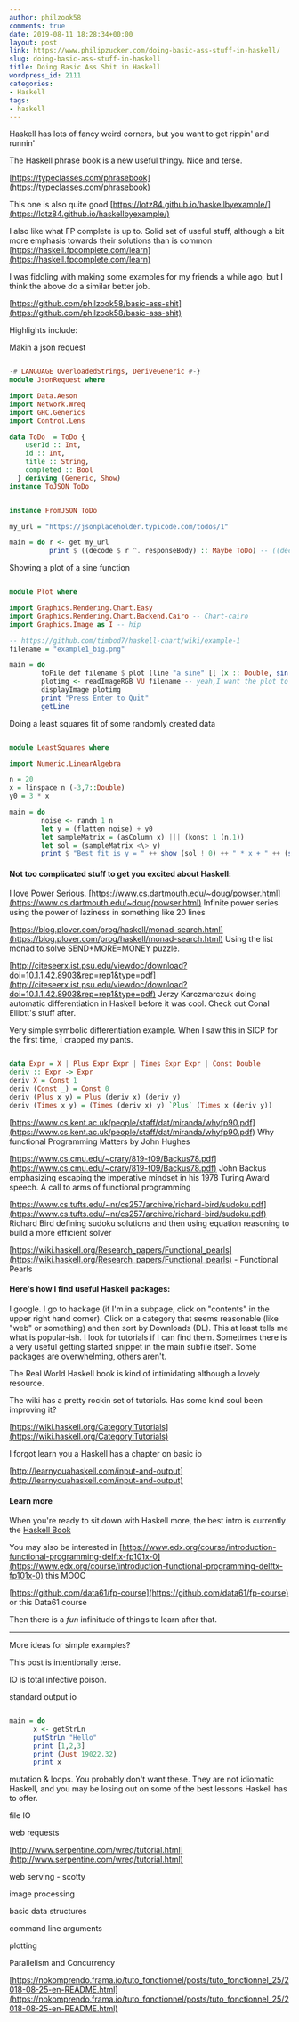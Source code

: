 ```yaml
---
author: philzook58
comments: true
date: 2019-08-11 18:28:34+00:00
layout: post
link: https://www.philipzucker.com/doing-basic-ass-stuff-in-haskell/
slug: doing-basic-ass-stuff-in-haskell
title: Doing Basic Ass Shit in Haskell
wordpress_id: 2111
categories:
- Haskell
tags:
- haskell
---
```





Haskell has lots of fancy weird corners, but you want to get rippin' and runnin'







The Haskell phrase book is a new useful thingy. Nice and terse.







[https://typeclasses.com/phrasebook](https://typeclasses.com/phrasebook)







This one is also quite good [https://lotz84.github.io/haskellbyexample/](https://lotz84.github.io/haskellbyexample/)







I also like what FP complete is up to. Solid set of useful stuff, although a bit more emphasis towards their solutions than is common [https://haskell.fpcomplete.com/learn](https://haskell.fpcomplete.com/learn)







I was fiddling with making some examples for my friends a while ago, but I think the above do a similar better job.







[https://github.com/philzook58/basic-ass-shit](https://github.com/philzook58/basic-ass-shit)







Highlights include:







Makin a json request






    
    
```haskell

-# LANGUAGE OverloadedStrings, DeriveGeneric #-}
module JsonRequest where

import Data.Aeson
import Network.Wreq
import GHC.Generics
import Control.Lens

data ToDo  = ToDo {
    userId :: Int,
    id :: Int,
    title :: String,
    completed :: Bool
  } deriving (Generic, Show)
instance ToJSON ToDo


instance FromJSON ToDo

my_url = "https://jsonplaceholder.typicode.com/todos/1"

main = do r <- get my_url
          print $ ((decode $ r ^. responseBody) :: Maybe ToDo) -- ((decode $ r ^. responseBody) :: Maybe ToDo)
```








Showing a plot of a sine function






    
    
```haskell

module Plot where

import Graphics.Rendering.Chart.Easy
import Graphics.Rendering.Chart.Backend.Cairo -- Chart-cairo
import Graphics.Image as I -- hip

-- https://github.com/timbod7/haskell-chart/wiki/example-1
filename = "example1_big.png"

main = do 
        toFile def filename $ plot (line "a sine" [[ (x :: Double, sin x) | x <- [0, 0.1 .. 2 * pi]]])
        plotimg <- readImageRGB VU filename -- yeah,I want the plot to pop up
        displayImage plotimg
        print "Press Enter to Quit"
        getLine
```








Doing a least squares fit of some randomly created data






    
    
```haskell

module LeastSquares where

import Numeric.LinearAlgebra

n = 20
x = linspace n (-3,7::Double)
y0 = 3 * x

main = do
        noise <- randn 1 n
        let y = (flatten noise) + y0
        let sampleMatrix = (asColumn x) ||| (konst 1 (n,1))
        let sol = (sampleMatrix <\> y) 
        print $ "Best fit is y = " ++ show (sol ! 0) ++ " * x + " ++ (show (sol ! 1))
```








#### Not too complicated stuff to get you excited about Haskell:







I love Power Serious. [https://www.cs.dartmouth.edu/~doug/powser.html](https://www.cs.dartmouth.edu/~doug/powser.html) Infinite power series using the power of laziness in something like 20 lines







[https://blog.plover.com/prog/haskell/monad-search.html](https://blog.plover.com/prog/haskell/monad-search.html) Using the list monad to solve SEND+MORE=MONEY puzzle.







[http://citeseerx.ist.psu.edu/viewdoc/download?doi=10.1.1.42.8903&rep=rep1&type=pdf](http://citeseerx.ist.psu.edu/viewdoc/download?doi=10.1.1.42.8903&rep=rep1&type=pdf) Jerzy Karczmarczuk doing automatic differentiation in Haskell before it was cool. Check out Conal Elliott's stuff after.







Very simple symbolic differentiation example. When I saw this in SICP for the first time, I crapped my pants.






    
    
```haskell

data Expr = X | Plus Expr Expr | Times Expr Expr | Const Double
deriv :: Expr -> Expr
deriv X = Const 1
deriv (Const _) = Const 0
deriv (Plus x y) = Plus (deriv x) (deriv y)
deriv (Times x y) = (Times (deriv x) y) `Plus` (Times x (deriv y))
```








[https://www.cs.kent.ac.uk/people/staff/dat/miranda/whyfp90.pdf](https://www.cs.kent.ac.uk/people/staff/dat/miranda/whyfp90.pdf) Why functional Programming Matters by John Hughes







[https://www.cs.cmu.edu/~crary/819-f09/Backus78.pdf](https://www.cs.cmu.edu/~crary/819-f09/Backus78.pdf) John Backus emphasizing escaping the imperative mindset in his 1978 Turing Award speech. A call to arms of functional programming







[https://www.cs.tufts.edu/~nr/cs257/archive/richard-bird/sudoku.pdf](https://www.cs.tufts.edu/~nr/cs257/archive/richard-bird/sudoku.pdf) Richard Bird defining sudoku solutions and then using equation reasoning to build a more efficient solver







[https://wiki.haskell.org/Research_papers/Functional_pearls](https://wiki.haskell.org/Research_papers/Functional_pearls) - Functional Pearls







#### Here's how I find useful Haskell packages:







I google. I go to hackage (if I'm in a subpage, click on "contents" in the upper right hand corner). Click on a category that seems reasonable (like "web" or something) and then sort by Downloads (DL). This at least tells me what is popular-ish. I look for tutorials if I can find them. Sometimes there is a very useful getting started snippet in the main subfile itself. Some packages are overwhelming, others aren't.







The Real World Haskell book is kind of intimidating although a lovely resource.







The wiki has a pretty rockin set of tutorials. Has some kind soul been improving it?







[https://wiki.haskell.org/Category:Tutorials](https://wiki.haskell.org/Category:Tutorials)







I forgot learn you a Haskell has a chapter on basic io







[http://learnyouahaskell.com/input-and-output](http://learnyouahaskell.com/input-and-output)







#### Learn more







When you're ready to sit down with Haskell more, the best intro is currently the [Haskell Book](http://haskellbook.com/)







You may also be interested in [https://www.edx.org/course/introduction-functional-programming-delftx-fp101x-0](https://www.edx.org/course/introduction-functional-programming-delftx-fp101x-0) this MOOC







[https://github.com/data61/fp-course](https://github.com/data61/fp-course) or this Data61 course







Then there is a _fun_ infinitude of things to learn after that.







______







More ideas for simple examples?







This post is intentionally terse.







IO is total infective poison.







standard output io






    
    
```haskell

main = do
      x <- getStrLn
      putStrLn "Hello"
      print [1,2,3]
      print (Just 19022.32)
      print x


```








mutation & loops. You probably don't want these. They are not idiomatic Haskell, and you may be losing out on some of the best lessons Haskell has to offer.













file IO







web requests







[http://www.serpentine.com/wreq/tutorial.html](http://www.serpentine.com/wreq/tutorial.html)







web serving - scotty







image processing







basic data structures







command line arguments







plotting







Parallelism and Concurrency







[https://nokomprendo.frama.io/tuto_fonctionnel/posts/tuto_fonctionnel_25/2018-08-25-en-README.html](https://nokomprendo.frama.io/tuto_fonctionnel/posts/tuto_fonctionnel_25/2018-08-25-en-README.html)



